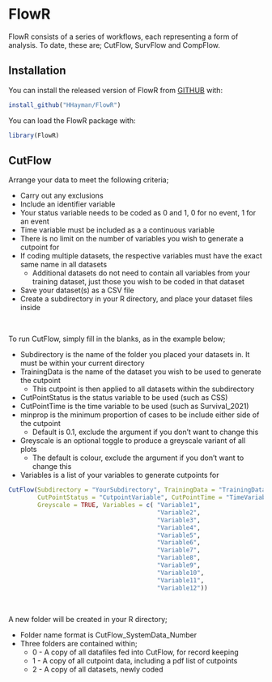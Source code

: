 
<!-- README.md is generated from README.Rmd. Please edit that file -->

# FlowR

<!-- badges: start -->
<!-- badges: end -->

FlowR consists of a series of workflows, each representing a form of
analysis. To date, these are; CutFlow, SurvFlow and CompFlow.

## Installation

You can install the released version of FlowR from
[GITHUB](https://github.com/) with:

``` r
install_github("HHayman/FlowR")
```

You can load the FlowR package with:

``` r
library(FlowR)
```

## CutFlow

Arrange your data to meet the following criteria;

-   Carry out any exclusions
-   Include an identifier variable
-   Your status variable needs to be coded as 0 and 1, 0 for no event, 1
    for an event
-   Time variable must be included as a a continuous variable
-   There is no limit on the number of variables you wish to generate a
    cutpoint for
-   If coding multiple datasets, the respective variables must have the
    exact same name in all datasets
    -   Additional datasets do not need to contain all variables from
        your training dataset, just those you wish to be coded in that
        dataset
-   Save your dataset(s) as a CSV file
-   Create a subdirectory in your R directory, and place your dataset
    files inside

<br>

To run CutFlow, simply fill in the blanks, as in the example below;

-   Subdirectory is the name of the folder you placed your datasets in.
    It must be within your current directory
-   TrainingData is the name of the dataset you wish to be used to
    generate the cutpoint
    -   This cutpoint is then applied to all datasets within the
        subdirectory
-   CutPointStatus is the status variable to be used (such as CSS)
-   CutPointTime is the time variable to be used (such as
    Survival\_2021)
-   minprop is the minimum proportion of cases to be include either side
    of the cutpoint
    -   Default is 0.1, exclude the argument if you don’t want to change
        this
-   Greyscale is an optional toggle to produce a greyscale variant of
    all plots
    -   The default is colour, exclude the argument if you don’t want to
        change this
-   Variables is a list of your variables to generate cutpoints for

``` r
CutFlow(Subdirectory = "YourSubdirectory", TrainingData = "TrainingDataset", 
        CutPointStatus = "CutpointVariable", CutPointTime = "TimeVariable", minprop = 0.1, 
        Greyscale = TRUE, Variables = c( "Variable1", 
                                         "Variable2",  
                                         "Variable3", 
                                         "Variable4",
                                         "Variable5", 
                                         "Variable6",  
                                         "Variable7", 
                                         "Variable8",
                                         "Variable9", 
                                         "Variable10",  
                                         "Variable11", 
                                         "Variable12"))
```

<br>

A new folder will be created in your R directory;

-   Folder name format is CutFlow\_SystemData\_Number
-   Three folders are contained within;
    -   0 - A copy of all datafiles fed into CutFlow, for record keeping
    -   1 - A copy of all cutpoint data, including a pdf list of
        cutpoints
    -   2 - A copy of all datasets, newly coded
